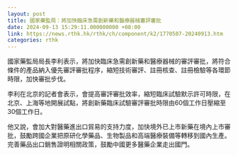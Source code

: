 ```yaml
---
layout: post
title: 國家藥監局：將加快臨床急需創新藥和醫療器械審評審批
date: 2024-09-13 15:29:11.000000000 +08:00
link: https://news.rthk.hk/rthk/ch/component/k2/1770507-20240913.htm
categories: rthk
---
```


國家藥監局局長李利表示，將加快臨床急需創新藥和醫療器械的審評審批，將符合條件的產品納入優先審評審批程序，縮短技術審評、註冊核查、註冊檢驗等各環節時限，加快審批步伐。

李利在北京的記者會表示，會提高審評審批效率，縮短臨床試驗默示許可時限，在北京、上海等地開展試點，將創新藥臨床試驗審評審批時限由60個工作日壓縮至30個工作日。

他又說，會加大對醫藥進出口貿易的支持力度，加快境外已上市新藥在境內上市審批，鼓勵跨國企業把原研化學藥品、生物製品和高端醫療裝備等轉移到國內生產。完善藥品出口銷售證明相關政策，鼓勵中國更多醫藥企業走出國門。
